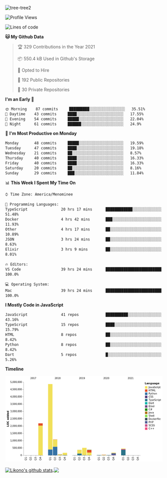 ![tree-tree2](https://user-images.githubusercontent.com/15727947/99866266-688a6380-2b75-11eb-958b-273006b198d8.jpg)


<!--START_SECTION:waka-->
![Profile Views](http://img.shields.io/badge/Profile%20Views-5-blue)

![Lines of code](https://img.shields.io/badge/From%20Hello%20World%20I%27ve%20Written-10.3%20million%20lines%20of%20code-blue)

**🐱 My Github Data** 

> 🏆 329 Contributions in the Year 2021
 > 
> 📦 550.4 kB Used in Github's Storage 
 > 
> 💼 Opted to Hire
 > 
> 📜 192 Public Repositories 
 > 
> 🔑 30 Private Repositories  
 > 
**I'm an Early 🐤** 

```text
🌞 Morning    87 commits     █████████░░░░░░░░░░░░░░░░   35.51% 
🌆 Daytime    43 commits     ████░░░░░░░░░░░░░░░░░░░░░   17.55% 
🌃 Evening    54 commits     █████░░░░░░░░░░░░░░░░░░░░   22.04% 
🌙 Night      61 commits     ██████░░░░░░░░░░░░░░░░░░░   24.9%

```
📅 **I'm Most Productive on Monday** 

```text
Monday       48 commits     █████░░░░░░░░░░░░░░░░░░░░   19.59% 
Tuesday      47 commits     ████░░░░░░░░░░░░░░░░░░░░░   19.18% 
Wednesday    21 commits     ██░░░░░░░░░░░░░░░░░░░░░░░   8.57% 
Thursday     40 commits     ████░░░░░░░░░░░░░░░░░░░░░   16.33% 
Friday       40 commits     ████░░░░░░░░░░░░░░░░░░░░░   16.33% 
Saturday     20 commits     ██░░░░░░░░░░░░░░░░░░░░░░░   8.16% 
Sunday       29 commits     ███░░░░░░░░░░░░░░░░░░░░░░   11.84%

```


📊 **This Week I Spent My Time On** 

```text
⌚︎ Time Zone: America/Menominee

💬 Programming Languages: 
TypeScript               20 hrs 17 mins      ████████████░░░░░░░░░░░░░   51.48% 
Docker                   4 hrs 42 mins       ███░░░░░░░░░░░░░░░░░░░░░░   11.93% 
Other                    4 hrs 17 mins       ██░░░░░░░░░░░░░░░░░░░░░░░   10.89% 
JSON                     3 hrs 24 mins       ██░░░░░░░░░░░░░░░░░░░░░░░   8.63% 
Elixir                   3 hrs 9 mins        ██░░░░░░░░░░░░░░░░░░░░░░░   8.01%

🔥 Editors: 
VS Code                  39 hrs 24 mins      █████████████████████████   100.0%

💻 Operating System: 
Mac                      39 hrs 24 mins      █████████████████████████   100.0%

```

**I Mostly Code in JavaScript** 

```text
JavaScript               41 repos            ██████████░░░░░░░░░░░░░░░   43.16% 
TypeScript               15 repos            ████░░░░░░░░░░░░░░░░░░░░░   15.79% 
HTML                     8 repos             ██░░░░░░░░░░░░░░░░░░░░░░░   8.42% 
Python                   8 repos             ██░░░░░░░░░░░░░░░░░░░░░░░   8.42% 
Dart                     5 repos             █░░░░░░░░░░░░░░░░░░░░░░░░   5.26%

```


**Timeline**

![Chart not found](https://raw.githubusercontent.com/ianlikono/ianlikono/main/charts/bar_graph.png) 


<!--END_SECTION:waka-->


<a href="https://github.com/ianlikono">
  <img align="center" src="https://github-readme-stats.anuraghazra1.vercel.app/api?username=ianlikono&show_icons=true&include_all_commits=true&theme=material-palenight" alt="Likono's github stats" />
</a>
<a href="https://github.com/ianlikono">
  <img align="center" src="https://github-readme-stats.anuraghazra1.vercel.app/api/top-langs/?username=ianlikono&layout=compact&theme=material-palenight" />
</a>

